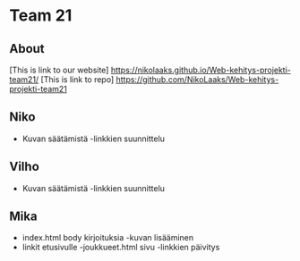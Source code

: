 # Team 21

## About

[This is link to our website]
https://nikolaaks.github.io/Web-kehitys-projekti-team21/
[This is link to repo]
https://github.com/NikoLaaks/Web-kehitys-projekti-team21

## Niko
- Kuvan säätämistä
-linkkien suunnittelu
## Vilho
- Kuvan säätämistä
-linkkien suunnittelu
## Mika
- index.html body kirjoituksia
-kuvan lisääminen
- linkit etusivulle
-joukkueet.html sivu
-linkkien päivitys
